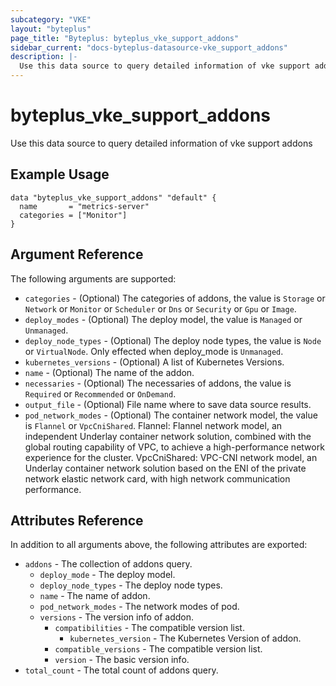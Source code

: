 ```yaml
---
subcategory: "VKE"
layout: "byteplus"
page_title: "Byteplus: byteplus_vke_support_addons"
sidebar_current: "docs-byteplus-datasource-vke_support_addons"
description: |-
  Use this data source to query detailed information of vke support addons
---
```

# byteplus_vke_support_addons
Use this data source to query detailed information of vke support addons
## Example Usage
```hcl
data "byteplus_vke_support_addons" "default" {
  name       = "metrics-server"
  categories = ["Monitor"]
}
```
## Argument Reference
The following arguments are supported:
* `categories` - (Optional) The categories of addons, the value is `Storage` or `Network` or `Monitor` or `Scheduler` or `Dns` or `Security` or `Gpu` or `Image`.
* `deploy_modes` - (Optional) The deploy model, the value is `Managed` or `Unmanaged`.
* `deploy_node_types` - (Optional) The deploy node types, the value is `Node` or `VirtualNode`. Only effected when deploy_mode is `Unmanaged`.
* `kubernetes_versions` - (Optional) A list of Kubernetes Versions.
* `name` - (Optional) The name of the addon.
* `necessaries` - (Optional) The necessaries of addons, the value is `Required` or `Recommended` or `OnDemand`.
* `output_file` - (Optional) File name where to save data source results.
* `pod_network_modes` - (Optional) The container network model, the value is `Flannel` or `VpcCniShared`. Flannel: Flannel network model, an independent Underlay container network solution, combined with the global routing capability of VPC, to achieve a high-performance network experience for the cluster. VpcCniShared: VPC-CNI network model, an Underlay container network solution based on the ENI of the private network elastic network card, with high network communication performance.

## Attributes Reference
In addition to all arguments above, the following attributes are exported:
* `addons` - The collection of addons query.
    * `deploy_mode` - The deploy model.
    * `deploy_node_types` - The deploy node types.
    * `name` - The name of addon.
    * `pod_network_modes` - The network modes of pod.
    * `versions` - The version info of addon.
        * `compatibilities` - The compatible version list.
            * `kubernetes_version` - The Kubernetes Version of addon.
        * `compatible_versions` - The compatible version list.
        * `version` - The basic version info.
* `total_count` - The total count of addons query.


